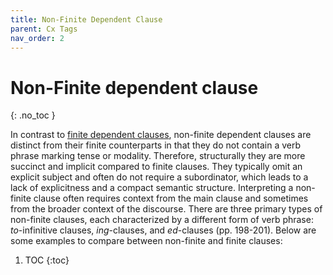```yaml
---
title: Non-Finite Dependent Clause
parent: Cx Tags
nav_order: 2
---
```


# Non-Finite dependent clause
{: .no_toc }

In contrast to [finite dependent clauses](../1_Finite%20Clause/), non-finite dependent clauses are distinct from their finite counterparts in that they do not contain a verb phrase marking tense or modality. Therefore, structurally they are more succinct and implicit compared to finite clauses. They typically omit an explicit subject and often do not require a subordinator, which leads to a lack of explicitness and a compact semantic structure. Interpreting a non-finite clause often requires context from the main clause and sometimes from the broader context of the discourse. There are three primary types of non-finite clauses, each characterized by a different form of verb phrase: *to*-infinitive clauses, *ing*-clauses, and *ed*-clauses (pp. 198-201). Below are some examples to compare between non-finite and finite clauses:



1. TOC
{:toc}
